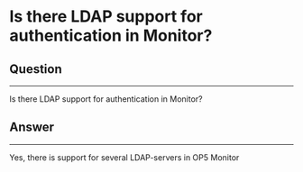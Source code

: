 # Is there LDAP support for authentication in Monitor?

## Question

* * * * *

Is there LDAP support for authentication in Monitor?

## Answer

* * * * *

Yes, there is support for several LDAP-servers in OP5 Monitor

